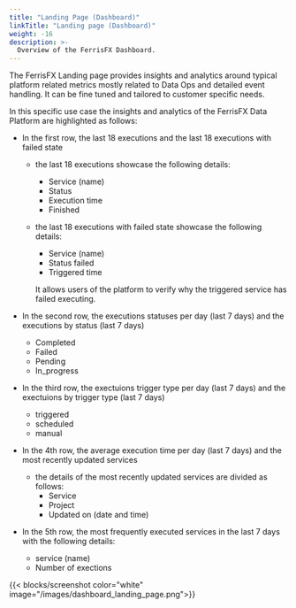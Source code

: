 ```yaml
---
title: "Landing Page (Dashboard)"
linkTitle: "Landing page (Dashboard)"
weight: -16
description: >-
  Overview of the FerrisFX Dashboard.
---
```


The FerrisFX  Landing page provides insights and analytics around typical platform related metrics mostly related to Data Ops and detailed event handling. It can be fine tuned and tailored to customer specific needs. 

In this specific use case the insights and analytics of the FerrisFX Data Platform are highlighted as follows:

- In the first row, the last 18 executions and the last 18 executions with failed state

  - the last 18 executions showcase the following details:

    - Service (name)
    - Status
    - Execution time
    - Finished

  - the last 18 executions with failed state showcase the following details:

    - Service (name)
    - Status failed
    - Triggered time 

    It allows users of the platform to verify why the triggered service has failed executing.

- In the second row, the executions statuses per day (last 7 days) and the executions by status (last 7 days)

  - Completed
  - Failed
  - Pending
  - In_progress

- In the third row, the exectuions trigger type per day (last 7 days) and the exectuions by trigger type (last 7 days)

  - triggered
  - scheduled
  - manual

- In the 4th row, the average execution time per day (last 7 days) and the most recently updated services

  - the details of the most recently updated services are divided as follows:
    - Service
    - Project
    - Updated on (date and time)

- In the 5th row, the most frequently executed services in the last 7 days with the following details:

  - service (name)
  - Number of exections

{{< blocks/screenshot color="white" image="/images/dashboard_landing_page.png">}}
